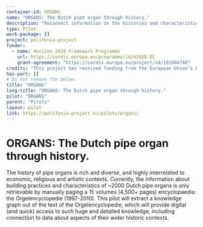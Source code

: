 ```yaml
---
container-id: ORGANS
name: "ORGANS: The Dutch pipe organ through history."
description: "Reconnect information on the histories and characteristics of historic organs in the Netherlands."
type: Pilot
work-package: []
project: polifonia-project
funder:
  - name: Horizon 2020 Framework Programme
    url: https://cordis.europa.eu/programme/id/H2020-EC
    grant-agreement: "https://cordis.europa.eu/project/id/101004746"
credits: "This project has received funding from the European Union’s Horizon 2020 research and innovation programme under grant agreement N. 101004746."
has-part: []
# Do not remove the below.
title: "ORGANS"
long-title: "ORGANS: The Dutch pipe organ through history."
pilot: "ORGANS"
parent: "Pilots"
layout: pilot
link: https://polifonia-project.eu/pilots/organs/
--- 
```


# ORGANS: The Dutch pipe organ through history.
The history of pipe organs is rich and diverse, and highly interrelated to economic, religious and artistic contexts. Currently, the information about building practices and characteristics of ~2000 Dutch pipe organs is only retrievable by manually paging a 15 volumes (4,500+ pages) encyclopaedia: the Orgelencyclopedie (1997-2010). This pilot will extract a knowledge graph out of the text of the Orgelencyclopedie, which will provide digital (and quick) access to such huge and detailed knowledge, including connection to data about aspects of their wider historic contexts. 

